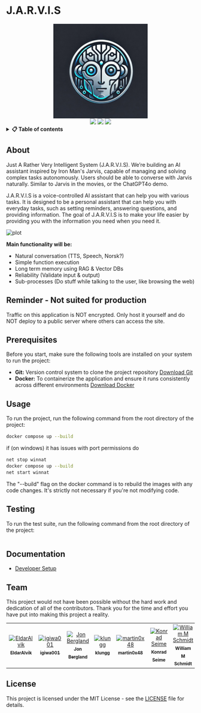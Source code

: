 # J.A.R.V.I.S

<div align="center">
  <img src="docs/images/jarvis.webp" width="50%" alt="Cogito Image" style="display: block; margin-left: auto; margin-right: auto;">
</div>

<div align="center">
  <a href="https://github.com/CogitoNTNU/README-template/blob/main/LICENSE" alt="LICENSE">
          <img src="https://img.shields.io/badge/license-MIT-green"></a>
  <a href="" alt="platform">
          <img src="https://img.shields.io/badge/platform-linux%7Cwindows%7CmacOS-lightgrey"></a>
  <a href="" alt="version">
          <img src="https://img.shields.io/badge/version-0.0.1-blue"></a>
</div>
<details> 
<summary><b>📋 Table of contents </b></summary>

- [J.A.R.V.I.S](#jarvis)
  - [About](#about)
  - [Prerequisites](#prerequisites)
  - [Usage](#usage)
  - [Testing](#testing)
  - [Documentation](#documentation)
  - [Team](#team)
  - [License](#license)

</details>


## About 
Just A Rather Very Intelligent System (J.A.R.V.I.S). We’re building an AI assistant inspired by Iron Man's Jarvis, capable of managing and solving complex tasks autonomously. Users should be able to converse with Jarvis naturally. Similar to Jarvis in the movies, or the ChatGPT4o demo. 

J.A.R.V.I.S is a voice-controlled AI assistant that can help you with various tasks. It is designed to be a personal assistant that can help you with everyday tasks, such as setting reminders, answering questions, and providing information. The goal of J.A.R.V.I.S is to make your life easier by providing you with the information you need when you need it.

![plot](./IMG_9530.png)

**Main functionality will be:**
- Natural conversation (TTS, Speech, Norsk?)
- Simple function execution
- Long term memory using RAG & Vector DBs
- Reliability (Validate input & output)
- Sub-processes (Do stuff while talking to the user, like browsing the web)

## Reminder - Not suited for production
Traffic on this application is NOT encrypted.
Only host it yourself and do NOT deploy to a public server where others can access the site.

## Prerequisites
Before you start, make sure the following tools are installed on your system to run the project:
- **Git:** Version control system to clone the project repository [Download Git](https://git-scm.com/downloads)
- **Docker:** To containerize the application and ensure it runs consistently across different environments [Download Docker](https://www.docker.com/products/docker-desktop)

## Usage
To run the project, run the following command from the root directory of the project:
```bash
docker compose up --build
```
if (on windows) it has issues with port permissions do

```bash
net stop winnat
docker compose up --build
net start winnat
```

The "--build" flag on the docker command is to rebuild the images with any code changes. It's strictly not necessary if you're not modifying code.

## Testing
To run the test suite, run the following command from the root directory of the project:
```bash

```

## Documentation
- [Developer Setup](docs/manuals/developer_setup.md)

## Team
This project would not have been possible without the hard work and dedication of all of the contributors. Thank you for the time and effort you have put into making this project a reality.

<table align="center">
    <tr>
        <td align="center">
            <a href="https://github.com/EldarAlvik">
              <img src="https://github.com/EldarAlvik.png?size=100" width="100px;" alt="EldarAlvik"/><br />
              <sub><b>EldarAlvik</b></sub>
            </a>
        </td>
        <td align="center">
            <a href="https://github.com/igiwa001">
              <img src="https://github.com/igiwa001.png?size=100" width="100px;" alt="igiwa001"/><br />
              <sub><b>igiwa001</b></sub>
            </a>
        </td>
        <td align="center">
            <a href="https://github.com/JonBergland">
              <img src="https://github.com/JonBergland.png?size=100" width="100px;" alt="Jon Bergland"/><br />
              <sub><b>Jon Bergland</b></sub>
            </a>
        </td>
        <td align="center">
            <a href="https://github.com/klungg">
              <img src="https://github.com/klungg.png?size=100" width="100px;" alt="klungg"/><br />
              <sub><b>klungg</b></sub>
            </a>
        </td>
        <td align="center">
            <a href="https://github.com/martin0x48">
              <img src="https://github.com/martin0x48.png?size=100" width="100px;" alt="martin0x48"/><br />
              <sub><b>martin0x48</b></sub>
            </a>
        </td>
        <td align="center">
            <a href="https://github.com/TheStrgamer">
              <img src="https://github.com/TheStrgamer.png?size=100" width="100px;" alt="Konrad Seime"/><br />
              <sub><b>Konrad Seime</b></sub>
            </a>
        </td>
        <td align="center">
            <a href="https://github.com/WilliamMRS">
              <img src="https://github.com/WilliamMRS.png?size=100" width="100px;" alt="William M Schmidt"/><br />
              <sub><b>William M Schmidt</b></sub>
            </a>
        </td>
    </tr>
</table>


<!-- ![Group picture](docs/img/team.png) -->

## License
This project is licensed under the MIT License - see the [LICENSE](LICENSE) file for details.